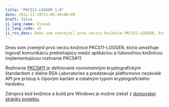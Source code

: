 ```yaml
---
title: "PKCS11-LOGGER 1.0"
date: 2011-11-19T21:05:10+00:00
draft: false
ji_lang_name: Slovak
ji_lang_code: sk
ji_rss_desc: Dnes som zverejnil prvú verziu knižnice PKCS11-LOGGER, ktorá umožňuje logovať komunikáciu prebiehajúcu medzi aplikáciou a ľubovoľnou knižnicou implementujúcou rozhranie PKCS#11.
---
```


Dnes som zverejnil prvú verziu knižnice PKCS11-LOGGER, ktorá umožňuje logovať komunikáciu prebiehajúcu medzi aplikáciou a ľubovoľnou knižnicou implementujúcou rozhranie PKCS#11.

Rozhranie [PKCS#11][1] je definované rovnomenným kryptografickým štandardom z dielne RSA Laboratories a predstavuje platformovo nezávislé API pre prístup k čipovým kartám a ostatným typom kryptografického hardvéru.

Zdrojový kód knižnice a build pre Windows je možné získať z [domovskej stránky projektu][2].

[1]: https://en.wikipedia.org/wiki/PKCS_11
[2]: https://github.com/Pkcs11Interop/pkcs11-logger